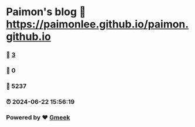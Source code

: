 # Paimon's blog :link: https://paimonlee.github.io/paimon.github.io 
### :page_facing_up: [3](https://paimonlee.github.io/paimon.github.io/tag.html) 
### :speech_balloon: 0 
### :hibiscus: 5237 
### :alarm_clock: 2024-06-22 15:56:19 
### Powered by :heart: [Gmeek](https://github.com/Meekdai/Gmeek)
